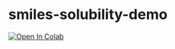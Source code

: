 # smiles-solubility-demo
[![Open In Colab](https://colab.research.google.com/assets/colab-badge.svg)](https://colab.research.google.com/github/Wo0druff/smiles-solubility-demo/blob/main/имя_твоего_ноутбука.ipynb)
